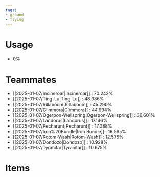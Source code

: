 ```yaml
---
tags:
- ground
- flying
---
```

# Usage
- 0%
# Teammates
- [[2025-01-07/Incineroar|Incineroar]] : 70.242%
- [[2025-01-07/Ting-Lu|Ting-Lu]] : 48.386%
- [[2025-01-07/Rillaboom|Rillaboom]] : 45.290%
- [[2025-01-07/Glimmora|Glimmora]] : 44.994%
- [[2025-01-07/Ogerpon-Wellspring|Ogerpon-Wellspring]] : 36.601%
- [[2025-01-07/Landorus|Landorus]] : 17.146%
- [[2025-01-07/Pecharunt|Pecharunt]] : 17.088%
- [[2025-01-07/Iron%20Bundle|Iron Bundle]] : 16.565%
- [[2025-01-07/Rotom-Wash|Rotom-Wash]] : 12.575%
- [[2025-01-07/Dondozo|Dondozo]] : 10.928%
- [[2025-01-07/Tyranitar|Tyranitar]] : 10.675%
# Items
